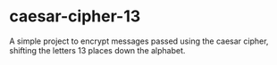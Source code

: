 # caesar-cipher-13
A simple project to encrypt messages passed using the caesar cipher, shifting the letters 13 places down the alphabet.
